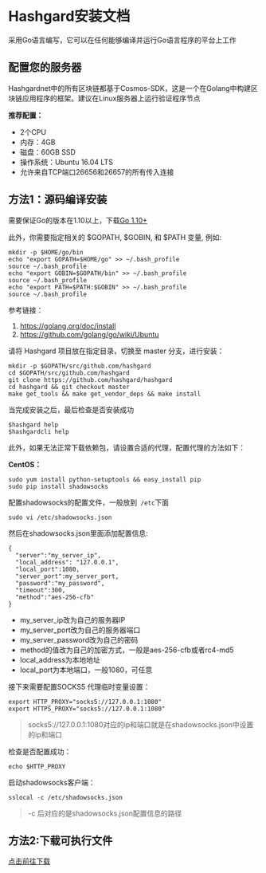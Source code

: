 # Hashgard安装文档 #
采用Go语言编写，它可以在任何能够编译并运行Go语言程序的平台上工作

## 配置您的服务器
Hashgardnet中的所有区块链都基于Cosmos-SDK，这是一个在Golang中构建区块链应用程序的框架。建议在Linux服务器上运行验证程序节点

**推荐配置：**
- 2个CPU
- 内存：4GB
- 磁盘：60GB SSD
- 操作系统：Ubuntu 16.04 LTS
- 允许来自TCP端口26656和26657的所有传入连接

## 方法1：源码编译安装 ##
需要保证Go的版本在1.10以上，下载[Go 1.10+](https://golang.org/dl)

此外，你需要指定相关的 $GOPATH, $GOBIN, 和 $PATH 变量, 例如:

```
mkdir -p $HOME/go/bin
echo "export GOPATH=$HOME/go" >> ~/.bash_profile
source ~/.bash_profile
echo "export GOBIN=$GOPATH/bin" >> ~/.bash_profile
source ~/.bash_profile
echo "export PATH=$PATH:$GOBIN" >> ~/.bash_profile
source ~/.bash_profile
```
参考链接：
1. https://golang.org/doc/install
2. https://github.com/golang/go/wiki/Ubuntu


请将 Hashgard 项目放在指定目录，切换至 master 分支，进行安装：

```
mkdir -p $GOPATH/src/github.com/hashgard
cd $GOPATH/src/github.com/hashgard
git clone https://github.com/hashgard/hashgard
cd hashgard && git checkout master
make get_tools && make get_vendor_deps && make install

```

当完成安装之后，最后检查是否安装成功

```
$hashgard help
$hashgardcli help
```

此外，如果无法正常下载依赖包，请设置合适的代理，配置代理的方法如下：

**CentOS：**
```
sudo yum install python-setuptools && easy_install pip
sudo pip install shadowsocks
```

配置shadowsocks的配置文件，一般放到``` /etc```下面
```
sudo vi /etc/shadowsocks.json
```
然后在shadowsocks.json里面添加配置信息:
```
{
  "server":"my_server_ip",
  "local_address": "127.0.0.1",
  "local_port":1080,
  "server_port":my_server_port,
  "password":"my_password",
  "timeout":300,
  "method":"aes-256-cfb"
}
```
- my_server_ip改为自己的服务器IP
- my_server_port改为自己的服务器端口
- my_server_password改为自己的密码
- method的值改为自己的加密方式，一般是aes-256-cfb或者rc4-md5
- local_address为本地地址
- local_port为本地端口，一般1080，可任意


接下来需要配置SOCKS5 代理临时变量设置：
```
export HTTP_PROXY="socks5://127.0.0.1:1080"
export HTTPS_PROXY="socks5://127.0.0.1:1080"
```
>socks5://127.0.0.1:1080对应的ip和端口就是在shadowsocks.json中设置的ip和端口

检查是否配置成功：
```
echo $HTTP_PROXY
```
启动shadowsocks客户端：
```
sslocal -c /etc/shadowsocks.json 
```

>-c 后对应的是shadowsocks.json配置信息的路径


## 方法2:下载可执行文件
[点击前往下载](https://github.com/hashgard/hashgard/releases)




